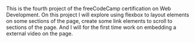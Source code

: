 This is the fourth project of the freeCodeCamp certification on Web Development. On this project I will explore using flexbox to layout elements on some sections of the page, create some link elements to scroll to sections of the page. And I will for the first time work on embedding a external video on the page.